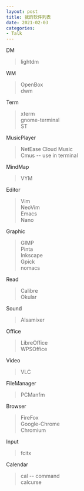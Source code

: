 ```yaml
---
layout: post
title: 我的软件列表
date: 2021-02-03
categories:
- Talk
---
```


DM<br>
> lightdm<br>

WM<br>
> OpenBox<br>
> dwm<br>

Term<br>
> xterm<br>
> gnome-terminal<br>
> ST<br>

MusicPlayer<br>
> NetEase Cloud Music<br>
> Cmus -- use in terminal<br>

MindMap<br>
> VYM<br>

Editor<br>
> Vim<br>
> NeoVim<br>
> Emacs<br>
> Nano<br>

Graphic<br>
> GIMP<br>
> Pinta<br>
> Inkscape<br>
> Gpick<br>
> nomacs<br>

Read<br>
> Calibre<br>
> Okular<br>

Sound<br>
> Alsamixer<br>

Office<br>
> LibreOffice<br>
> WPSOffice<br>

Video<br>
> VLC<br>

FileManager<br>
> PCManfm<br>

Browser<br>
> FireFox<br>
> Google-Chrome<br>
> Chromium<br>

Input<br>
> fcitx<br>

Calendar<br>
> cal -- command<br>
> calcurse<br>


